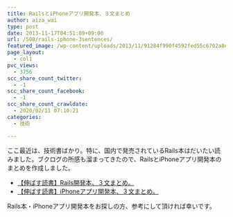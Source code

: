 ```yaml
---
title: RailsとiPhoneアプリ開発本、３文まとめ
author: aiza_wai
type: post
date: 2013-11-17T04:51:09+09:00
url: /508/rails-iphone-3sentences/
featured_image: /wp-content/uploads/2013/11/91284f990f4592fed55c6702a8e84d30.png
page_layout:
  - col1
pvc_views:
  - 3756
scc_share_count_twitter:
  - -1
scc_share_count_facebook:
  - -1
scc_share_count_crawldate:
  - 2020/02/11 07:10:21
categories:
  - 技術

---
```

<p class="aligncenter">
  ここ最近は、技術書ばかり。特に、国内で発売されているRails本はだいたい読みました。ブクログの所感も溜まってきたので、RailsとiPhoneアプリ開発本のまとめを作成しました。
</p>

<!--more-->

  * <a title="【伸ばす読書】Rails開発本、３文まとめ。" href="http://booklog.jp/matome/1948/mujiota" target="_blank">【伸ばす読書】Rails開発本、３文まとめ。</a>
  * <a title="【伸ばす読書】iPhoneアプリ開発本、３文まとめ。" href="http://booklog.jp/matome/1946/mujiota" target="_blank">【伸ばす読書】iPhoneアプリ開発本、３文まとめ。</a>

Rails本・iPhoneアプリ開発本をお探しの方、参考にして頂ければ幸いです。